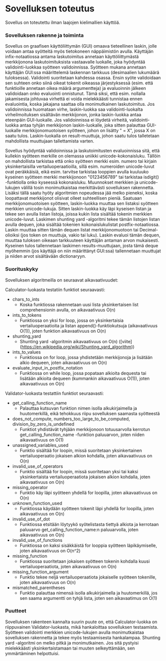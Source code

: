 # Sovelluksen toteutus
Sovellus on toteutettu ilman laajojen kielimallien käyttöä.

### Sovelluksen rakenne ja toiminta
Sovellus on graafisen käyttöliittymän (GUI) omaava tieteellinen laskin, jolle voidaan antaa syötteitä myös tietokoneen näppäimistön avulla. Käyttäjän infix-notaatiossa antama laskutoimitus annetaan käyttöliittymästä merkkijonona laskutoimituksista vastaavalle luokalle, joka hyödyntää validointi-luokkaa syötteen validoinnissa. Syötteen mukana annetaan käyttäjän GUI:ssa määrittelemä laskennan tarkkuus (desimaalien lukumäärä tuloksessa). Validointi suoritetaan kahdessa osassa. Ensin syöte validoidaan sen suhteen onko siinä oikeat tokenit oikeassa järjestyksessä (esim. että funktioille annetaan oikea määrä argumentteja) ja evaluoinnin jälkeen validoidaan onko evaluointi onnistunut. Tämä siksi, että esim. nollalla jakamisesta johtuvaa virhettä ei voida mielekkäästi tunnistaa ennen evaluointia, koska jakajana saattaa olla monimutkainen laskutoimitus. Jos validoinnissa huomataan virhe, laskin-luokka saa validointi-luokalta virheilmoituksen sisältävän merkkijonon, jonka laskin-luokka antaa eteenpäin GUI-luokalle. Jos validoinnissa ei löydetä virheitä, validointi-luokka antaa tyhjän merkkijonon laskin-luokalle, joka sitten palauttaa GUI-luokalle merkkijonomuotoisen syötteen, johon on lisätty " = X", jossa X on saatu tulos. Laskin-luokalla on result-muuttuja, johon saatu tulos talletetaan mahdollista muuttujaan tallettamista varten.

Sovellus hyödyntää validoinnissa ja laskutoimitusten evaluoinnissa sitä, että kullekin syötteen merkille on olemassa uniikki unicode-kokonaisluku. Tällöin on mahdollista tarkistaa että onko syötteen merkki esim. numero tai kirjain yksinkertaisilla vertailuoperaatioilla, sillä esim. numeroiden unicode-luvut ovat peräkkäisiä, eikä esim. tarvitse tarkistaa looppien avulla kuuluuko kyseinen syötteen merkki merkkijonoon "0123456789" tai tarkistaa isdigit() -funktiolla onko kyseessä kokonaisluku. Muunnokset merkkien ja unicode-lukujen välillä tosin monimutkaistaa merkittävästi sovelluksen rakennetta. Lisäksi tällä saatu hyöty algoritmien nopeudessa jää melko pieneksi, koska loopattavat merkkijonot olisivat olleet suhteellisen pieniä. Saatuaan merkkijonomuotoisen syötteen, laskin-luokka muuttaa sen listaksi syötteen merkkien unicode-lukuja. Sitten laskin-luokka käy läpi kyseisen listan ja tekee sen avulla listan listoja, joissa kukin lista sisältää tokenin merkkien unicode-luvut. Laskimen shunting yard -algoritmi tekee tämän listojen listan avulla dequen, joka sisältää tokenien kokonaislukulistat postfix-notaatiossa. Laskin muuttaa sitten tämän dequen listat merkkijonomuotoon tai Decimal-olioiksi (jos token on muuttuja, vakio tai luku). Laskin evaluoi tämän dequen, muuttaa tuloksen oikeaan tarkkuuteen käyttäjän antaman arvon mukaisesti. Kyseinen tulos tallennetaan laskimen results-muuttujaan, josta tämä deque myöhemmin (jos käyttäjä on niin määrittänyt GUI:ssa) tallennetaan muuttujat ja niiden arvot sisältävään dictionaryyn.

### Suorituskyky
Sovelluksen algoritmeilla on seuraavat aikavaativuudet:

Calculator-luokasta testatiin funktiot seuraavasti:
- chars_to_ints
    - Koska funktiossa rakennetaan uusi lista yksinkertaisen list comprehensionin avulla, on aikavaativuus O(n)
- ints_to_tokens
    - Funktiossa on yksi for loop, jossa on yksinkertaisia vertailuoperaatioita ja listan append()-funktiokutsuja (aikavaativuus O(1)), joten funktion aikavaativuus on O(n)
- shunting_yard
    - Shunting yard -algoritmin aikavaativuus on O(n) ([viite] (https://en.wikipedia.org/wiki/Shunting_yard_algorithm))
- ints_to_values
    - Funktiossa on for loop, jossa yhdistetään merkkijonoja ja lisätään alkio dequeen, joten aikavaativuus on O(n)
- evaluate_input_in_postfix_notation
    - Funktiossa on while loop, jossa popataan alkioita dequesta tai lisätään alkioita dequeen (kummankin aikavaativuus O(1)), joten aikavaativuus on O(n)

Validator-luokasta testattiin funktiot seuraavasti:
- get_calling_function_name
    - Palauttaa kutsuvan funktion nimen isolla alkukirjaimella ja huutomerkillä, eikä tehokkuus riipu sovelluksen saamasta syötteestä
- does_not_compute, numbers_too_large_to_be_computed, division_by_zero_is_undefined
    - Funktiot yhdistävät tyhjään merkkijonoon totuusarvolla kerrotun get_calling_function_name -funktion paluuarvon, joten niiden aikavaativuus on O(1)
- unassigned_variables_used
    - Funktio sisältää for loopin, missä suoritetaan yksinkertainen vertailuoperaatio jokaisen alkion kohdalla, joten aikavaativuus on O(n)
- invalid_use_of_operators
    - Funktio sisältää for loopin, missä suoritetaan yksi tai kaksi yksinkertaista vertailuoperaatiota jokaisen alkion kohdalla, joten aikavaativuus on O(n)
- missing_operator
    - Funktio käy läpi syötteen yhdellä for loopilla, joten aikavaativuus on O(n)
- unknown_function_used
    - Funktiossa käydään syötteen tokenit läpi yhdellä for loopilla, joten aikavaativuus on O(n)
- invalid_use_of_dot
    - Funktiossa etsitään löytyykö syötelistasta tiettyä alkiota ja kerrotaan paluuarvo get_calling_function_name:n paluuarvolla, joten aikavaativuus on O(n)
- invalid_use_of_functions
    - Funktiossa on kaksi sisäkkäistä for looppia syötteen läpikäymiselle, joten aikavaativuus on O(n^2)
- missing_function
    - Funktiossa suoritetaan jokaisen syötteen tokenin kohdalla kuusi vertailuoperaatiota, joten aikavaativuus on O(n)
- missing_function_argument
    - Funktio tekee neljä vertailuoperaatiota jokaiselle syötteen tokenille, joten aikavaativuus on O(n)
- mismatched_parentheses
    - Funktio palauttaa nimensä isolla alkukirjaimella ja huutomerkillä, jos sen saama argumentti on tyhjä lista, joten sen aikavaatimus on O(1)

### Puutteet

Sovelluksen rakenteen kannalta suurin puute on, että Calculator-luokka on riippuvainen Validator-luokasta, mikä hankaloittaa sovelluksen testaamista. Syötteen validointi merkkien unicode-lukujen avulla monimutkaistaa sovelluksen rakennetta ja tekee myös testaamisesta hankalampaa. Shunting yard -algoritmi on melko pitkä ja monimutkainen. Jos sitä pystyisi mielekkäästi yksinkertaistamaan tai muuten selkeyttämään, sen ymmärtäminen helpottuisi.
